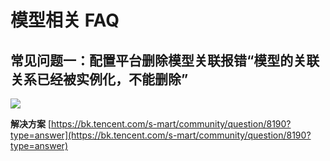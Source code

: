# 模型相关 FAQ
## 常见问题一：配置平台删除模型关联报错“模型的关联关系已经被实例化，不能删除”
![](../media/005.png)

**解决方案**
[https://bk.tencent.com/s-mart/community/question/8190?type=answer](https://bk.tencent.com/s-mart/community/question/8190?type=answer)
